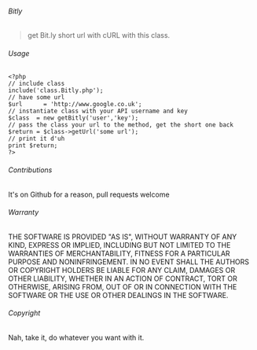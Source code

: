 ###### Bitly


> get Bit.ly short url with cURL with this class.

###### Usage

    <?php
    // include class
    include('class.Bitly.php');
    // have some url
    $url	  = 'http://www.google.co.uk';
    // instantiate class with your API username and key
    $class  = new getBitly('user','key');
    // pass the class your url to the method, get the short one back
    $return = $class->getUrl('some url');
    // print it d'uh
    print $return;
    ?>
    
###### Contributions

It's on Github for a reason, pull requests welcome
  
###### Warranty

THE SOFTWARE IS PROVIDED "AS IS", WITHOUT WARRANTY OF ANY KIND, EXPRESS OR IMPLIED, INCLUDING BUT NOT LIMITED TO THE WARRANTIES OF MERCHANTABILITY, FITNESS FOR A PARTICULAR PURPOSE AND NONINFRINGEMENT. IN NO EVENT SHALL THE AUTHORS OR COPYRIGHT HOLDERS BE LIABLE FOR ANY CLAIM, DAMAGES OR OTHER LIABILITY, WHETHER IN AN ACTION OF CONTRACT, TORT OR OTHERWISE, ARISING FROM, OUT OF OR IN CONNECTION WITH THE SOFTWARE OR THE USE OR OTHER DEALINGS IN THE SOFTWARE.

###### Copyright

Nah, take it, do whatever you want with it.
